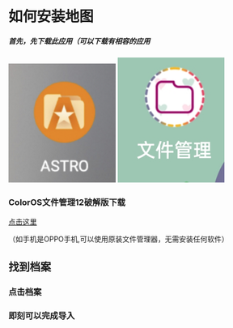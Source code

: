 # 如何安装地图
##### 首先，先下载此应用（可以下载有相容的应用
<p><img src="photo/astro.jpg" width="42%" />
<img src="photo/my-files.jpg" width="42%" /></p>

### ColorOS文件管理12破解版下载
[点击这里](https://www.pling.com/p/1686243)

（如手机是OPPO手机,可以使用原装文件管理器，无需安装任何软件）
## 找到档案

### 点击档案

### 即刻可以完成导入
